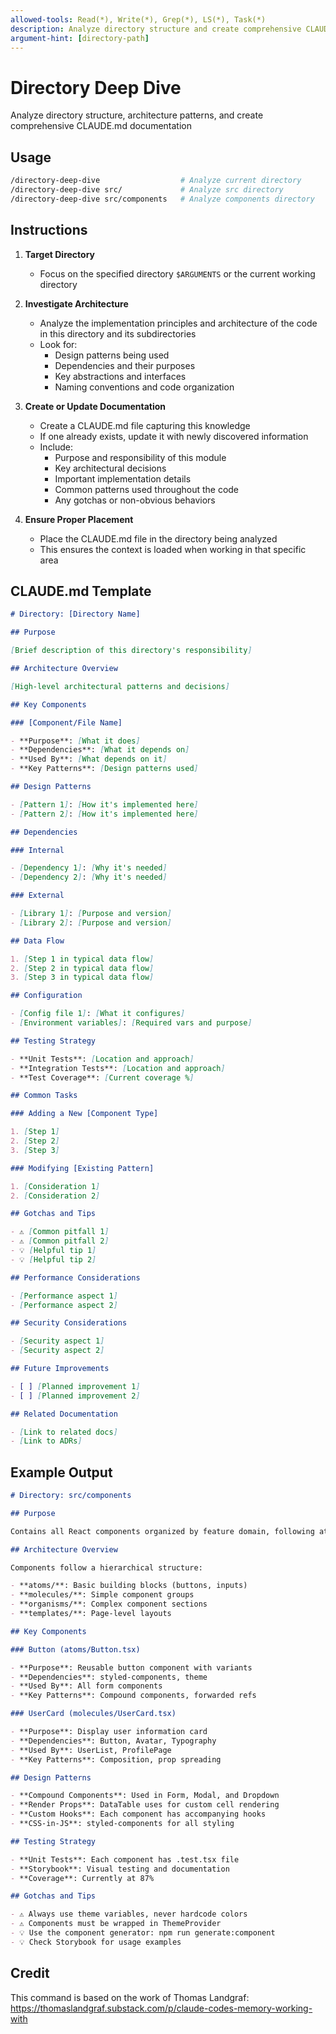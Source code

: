 ```yaml
---
allowed-tools: Read(*), Write(*), Grep(*), LS(*), Task(*)
description: Analyze directory structure and create comprehensive CLAUDE.md documentation
argument-hint: [directory-path]
---
```


# Directory Deep Dive

Analyze directory structure, architecture patterns, and create comprehensive CLAUDE.md documentation

## Usage

```bash
/directory-deep-dive                  # Analyze current directory
/directory-deep-dive src/             # Analyze src directory
/directory-deep-dive src/components   # Analyze components directory
```

## Instructions

1. **Target Directory**
   - Focus on the specified directory `$ARGUMENTS` or the current working directory

2. **Investigate Architecture**
   - Analyze the implementation principles and architecture of the code in this directory and its subdirectories
   - Look for:
     - Design patterns being used
     - Dependencies and their purposes
     - Key abstractions and interfaces
     - Naming conventions and code organization

3. **Create or Update Documentation**
   - Create a CLAUDE.md file capturing this knowledge
   - If one already exists, update it with newly discovered information
   - Include:
     - Purpose and responsibility of this module
     - Key architectural decisions
     - Important implementation details
     - Common patterns used throughout the code
     - Any gotchas or non-obvious behaviors

4. **Ensure Proper Placement**
   - Place the CLAUDE.md file in the directory being analyzed
   - This ensures the context is loaded when working in that specific area

## CLAUDE.md Template

```markdown
# Directory: [Directory Name]

## Purpose

[Brief description of this directory's responsibility]

## Architecture Overview

[High-level architectural patterns and decisions]

## Key Components

### [Component/File Name]

- **Purpose**: [What it does]
- **Dependencies**: [What it depends on]
- **Used By**: [What depends on it]
- **Key Patterns**: [Design patterns used]

## Design Patterns

- [Pattern 1]: [How it's implemented here]
- [Pattern 2]: [How it's implemented here]

## Dependencies

### Internal

- [Dependency 1]: [Why it's needed]
- [Dependency 2]: [Why it's needed]

### External

- [Library 1]: [Purpose and version]
- [Library 2]: [Purpose and version]

## Data Flow

1. [Step 1 in typical data flow]
2. [Step 2 in typical data flow]
3. [Step 3 in typical data flow]

## Configuration

- [Config file 1]: [What it configures]
- [Environment variables]: [Required vars and purpose]

## Testing Strategy

- **Unit Tests**: [Location and approach]
- **Integration Tests**: [Location and approach]
- **Test Coverage**: [Current coverage %]

## Common Tasks

### Adding a New [Component Type]

1. [Step 1]
2. [Step 2]
3. [Step 3]

### Modifying [Existing Pattern]

1. [Consideration 1]
2. [Consideration 2]

## Gotchas and Tips

- ⚠️ [Common pitfall 1]
- ⚠️ [Common pitfall 2]
- 💡 [Helpful tip 1]
- 💡 [Helpful tip 2]

## Performance Considerations

- [Performance aspect 1]
- [Performance aspect 2]

## Security Considerations

- [Security aspect 1]
- [Security aspect 2]

## Future Improvements

- [ ] [Planned improvement 1]
- [ ] [Planned improvement 2]

## Related Documentation

- [Link to related docs]
- [Link to ADRs]
```

## Example Output

```markdown
# Directory: src/components

## Purpose

Contains all React components organized by feature domain, following atomic design principles.

## Architecture Overview

Components follow a hierarchical structure:

- **atoms/**: Basic building blocks (buttons, inputs)
- **molecules/**: Simple component groups
- **organisms/**: Complex component sections
- **templates/**: Page-level layouts

## Key Components

### Button (atoms/Button.tsx)

- **Purpose**: Reusable button component with variants
- **Dependencies**: styled-components, theme
- **Used By**: All form components
- **Key Patterns**: Compound components, forwarded refs

### UserCard (molecules/UserCard.tsx)

- **Purpose**: Display user information card
- **Dependencies**: Button, Avatar, Typography
- **Used By**: UserList, ProfilePage
- **Key Patterns**: Composition, prop spreading

## Design Patterns

- **Compound Components**: Used in Form, Modal, and Dropdown
- **Render Props**: DataTable uses for custom cell rendering
- **Custom Hooks**: Each component has accompanying hooks
- **CSS-in-JS**: styled-components for all styling

## Testing Strategy

- **Unit Tests**: Each component has .test.tsx file
- **Storybook**: Visual testing and documentation
- **Coverage**: Currently at 87%

## Gotchas and Tips

- ⚠️ Always use theme variables, never hardcode colors
- ⚠️ Components must be wrapped in ThemeProvider
- 💡 Use the component generator: npm run generate:component
- 💡 Check Storybook for usage examples
```

## Credit

This command is based on the work of Thomas Landgraf: https://thomaslandgraf.substack.com/p/claude-codes-memory-working-with
